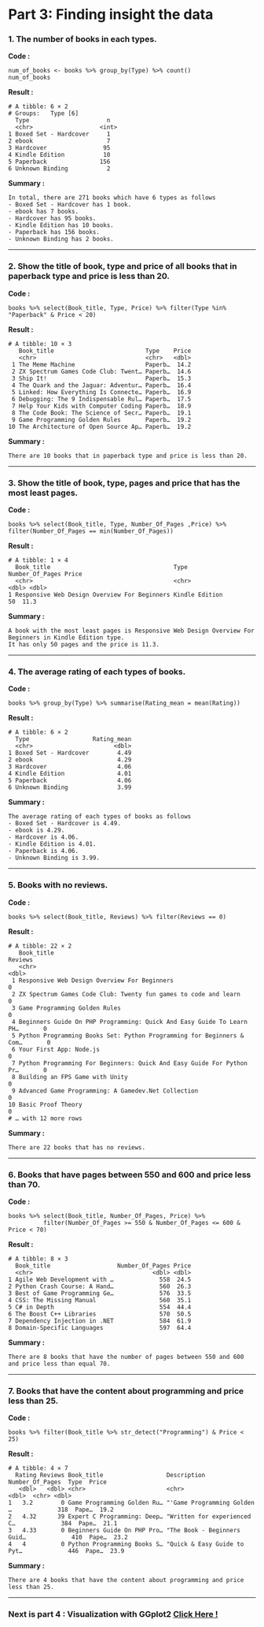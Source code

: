 # Part 3: Finding insight the data

### 1. The number of books in each types.
**Code :**
```
num_of_books <- books %>% group_by(Type) %>% count()
num_of_books
```

**Result :**
```
# A tibble: 6 × 2
# Groups:   Type [6]
  Type                      n
  <chr>                   <int>
1 Boxed Set - Hardcover     1
2 ebook                     7
3 Hardcover                95
4 Kindle Edition           10
5 Paperback               156
6 Unknown Binding           2
```

**Summary :**
```
In total, there are 271 books which have 6 types as follows 
- Boxed Set - Hardcover has 1 book. 
- ebook has 7 books. 
- Hardcover has 95 books.
- Kindle Edition has 10 books.
- Paperback has 156 books.
- Unknown Binding has 2 books.
```
---

### 2. Show the title of book, type and price of all books that in paperback type and price is less than 20.  
**Code :**
```
books %>% select(Book_title, Type, Price) %>% filter(Type %in% "Paperback" & Price < 20)
```

**Result :**
```
# A tibble: 10 × 3
   Book_title                          Type    Price
   <chr>                               <chr>   <dbl>
 1 The Meme Machine                    Paperb…  14.2
 2 ZX Spectrum Games Code Club: Twent… Paperb…  14.6
 3 Ship It!                            Paperb…  15.3
 4 The Quark and the Jaguar: Adventur… Paperb…  16.4
 5 Linked: How Everything Is Connecte… Paperb…  16.9
 6 Debugging: The 9 Indispensable Rul… Paperb…  17.5
 7 Help Your Kids with Computer Coding Paperb…  18.9
 8 The Code Book: The Science of Secr… Paperb…  19.1
 9 Game Programming Golden Rules       Paperb…  19.2
10 The Architecture of Open Source Ap… Paperb…  19.2
```

**Summary :**
```
There are 10 books that in paperback type and price is less than 20.
```
---

### 3. Show the title of book, type, pages and price that has the most least pages.  
**Code :**
```
books %>% select(Book_title, Type, Number_Of_Pages ,Price) %>% filter(Number_Of_Pages == min(Number_Of_Pages))
```

**Result :**

```
# A tibble: 1 × 4
  Book_title                                   Type           Number_Of_Pages Price
  <chr>                                        <chr>                    <dbl> <dbl>
1 Responsive Web Design Overview For Beginners Kindle Edition              50  11.3
```

**Summary :**
```
A book with the most least pages is Responsive Web Design Overview For Beginners in Kindle Edition type.   
It has only 50 pages and the price is 11.3. 
```
---


### 4. The average rating of each types of books.  
**Code :**
```
books %>% group_by(Type) %>% summarise(Rating_mean = mean(Rating))
```

**Result :**
```
# A tibble: 6 × 2
  Type                  Rating_mean
  <chr>                       <dbl>
1 Boxed Set - Hardcover        4.49
2 ebook                        4.29
3 Hardcover                    4.06
4 Kindle Edition               4.01
5 Paperback                    4.06
6 Unknown Binding              3.99
```

**Summary :**
```
The average rating of each types of books as follows
- Boxed Set - Hardcover is 4.49. 
- ebook is 4.29. 
- Hardcover is 4.06.
- Kindle Edition is 4.01.
- Paperback is 4.06.
- Unknown Binding is 3.99.
```
---


### 5. Books with no reviews.  
**Code :**
```
books %>% select(Book_title, Reviews) %>% filter(Reviews == 0)
```

**Result :**
```
# A tibble: 22 × 2
   Book_title                                                            Reviews
   <chr>                                                                   <dbl>
 1 Responsive Web Design Overview For Beginners                                0
 2 ZX Spectrum Games Code Club: Twenty fun games to code and learn             0
 3 Game Programming Golden Rules                                               0
 4 Beginners Guide On PHP Programming: Quick And Easy Guide To Learn PH…       0
 5 Python Programming Books Set: Python Programming for Beginners & Com…       0
 6 Your First App: Node.js                                                     0
 7 Python Programming For Beginners: Quick And Easy Guide For Python Pr…       0
 8 Building an FPS Game with Unity                                             0
 9 Advanced Game Programming: A Gamedev.Net Collection                         0
10 Basic Proof Theory                                                          0
# … with 12 more rows
```

**Summary :**
```
There are 22 books that has no reviews. 
```
---


### 6. Books that have pages between 550 and 600 and price less than 70. 
**Code :**
```
books %>% select(Book_title, Number_Of_Pages, Price) %>% 
          filter(Number_Of_Pages >= 550 & Number_Of_Pages <= 600 & Price < 70)
```

**Result :**
```
# A tibble: 8 × 3
  Book_title                   Number_Of_Pages Price
  <chr>                                  <dbl> <dbl>
1 Agile Web Development with …             558  24.5
2 Python Crash Course: A Hand…             560  26.3
3 Best of Game Programming Ge…             576  33.5
4 CSS: The Missing Manual                  560  35.1
5 C# in Depth                              554  44.4
6 The Boost C++ Libraries                  570  50.5
7 Dependency Injection in .NET             584  61.9
8 Domain-Specific Languages                597  64.4
```

**Summary :**
```
There are 8 books that have the number of pages between 550 and 600 and price less than equal 70.
```
---


### 7. Books that have the content about programming and price less than 25.  
**Code :**
```
books %>% filter(Book_title %>% str_detect("Programming") & Price < 25) 
```

**Result :**
```
# A tibble: 4 × 7
  Rating Reviews Book_title                  Description                 Number_Of_Pages  Type  Price
   <dbl>   <dbl> <chr>                       <chr>                                 <dbl>  <chr> <dbl>
1   3.2        0 Game Programming Golden Ru… "'Game Programming Golden …             318  Pape…  19.2
2   4.32      39 Expert C Programming: Deep… "Written for experienced C…             384  Pape…  21.1
3   4.33       0 Beginners Guide On PHP Pro… "The Book - Beginners Guid…             410  Pape…  23.2
4   4          0 Python Programming Books S… "Quick & Easy Guide to Pyt…             446  Pape…  23.9
```

**Summary :**
```
There are 4 books that have the content about programming and price less than 25.  
```
---
### Next is part 4 : Visualization with GGplot2 [Click Here !](https://github.com/punchsppt/INT214/blob/main/W04_63130500159/data_viz.md)
